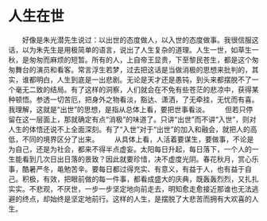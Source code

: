 # 人生在世
　　好像是朱光潜先生说过：以出世的态度做人，以入世的态度做事。我很信服这话，以为朱先生是用极简单的语言，说出了人生复杂的道理。人生一世，如草生一秋，是匆匆而麻烦的短暂。所有的人，上自帝王显贵，下至黎民苍生，都是这个匆匆舞台的演员和看客。常言浮生若梦，过去把这话是当做消极的思想来批判的，其实，谁都明白，人生到底是一出悲剧。无论是天才还是愚钝，到头来都摆脱不了一个毫无二致的结局。有了这样的洞察，人们就会在不免有些苍茫的悲凉中，获得某种顿悟。参透一切苦厄，把身外之物看淡，豁达、潇洒，了无牵挂，无忧而有喜。我理解，这就是“出世”的思想，是指从总体上看，要把世事看淡。 
　　但若只停留在这一层面上，那就确定有点“消极”的味道了。只讲“出世”而不讲“入世”，则对人生的体悟还说不上全面深刻。有了“入世”对于“出世”的加入和融会，就把人的高低，不同的境界区分了出来。 
　　从具体上看，人活着要谋生，要做事，不论是为自己，还是为社会，都来不得半点虚妄。太阳每日升起，每日落下，一个人的一生能看到几次日出日落的景致？因此就要珍惜，决不虚度光阴。春花秋月，赏心乐事，酷暑严冬，黾勉苦辛。要每日都过得充实、有意义，有益于人，也有益于自己。积极，有效，把眼前做的每一件事，都看成盛大的庆典，既轰轰烈烈，又扎扎实实。不悲观，不厌世，一步一步坚定地向前走去，明知愈走愈接近那谁也无法逃避的终点，却始终是坚定地前行。这样的人生，是摆脱了大悲苦而拥有大欢喜的人生。
 